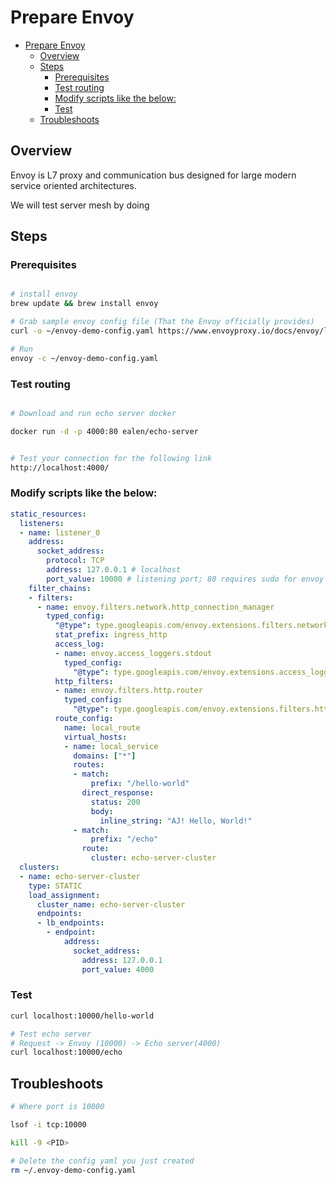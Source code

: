 # Prepare Envoy

<!-- TOC -->

- [Prepare Envoy](#prepare-envoy)
  - [Overview](#overview)
  - [Steps](#steps)
    - [Prerequisites](#prerequisites)
    - [Test routing](#test-routing)
    - [Modify scripts like the below:](#modify-scripts-like-the-below)
    - [Test](#test)
  - [Troubleshoots](#troubleshoots)

<!-- /TOC -->

## Overview

Envoy is L7 proxy and communication bus designed for large modern service oriented architectures.

We will test server mesh by doing 


## Steps

### Prerequisites

```sh

# install envoy
brew update && brew install envoy

# Grab sample envoy config file (That the Envoy officially provides)
curl -o ~/envoy-demo-config.yaml https://www.envoyproxy.io/docs/envoy/latest/_downloads/92dcb9714fb6bc288d042029b34c0de4/envoy-demo.yaml

# Run
envoy -c ~/envoy-demo-config.yaml

```

### Test routing
```sh

# Download and run echo server docker

docker run -d -p 4000:80 ealen/echo-server


# Test your connection for the following link
http://localhost:4000/

```

### Modify scripts like the below:
```yaml
static_resources:
  listeners:
  - name: listener_0
    address:
      socket_address:
        protocol: TCP
        address: 127.0.0.1 # localhost
        port_value: 10000 # listening port; 80 requires sudo for envoy
    filter_chains:
    - filters:
      - name: envoy.filters.network.http_connection_manager
        typed_config:
          "@type": type.googleapis.com/envoy.extensions.filters.network.http_connection_manager.v3.HttpConnectionManager
          stat_prefix: ingress_http
          access_log:
          - name: envoy.access_loggers.stdout
            typed_config:
              "@type": type.googleapis.com/envoy.extensions.access_loggers.stream.v3.StdoutAccessLog
          http_filters:
          - name: envoy.filters.http.router
            typed_config:
              "@type": type.googleapis.com/envoy.extensions.filters.http.router.v3.Router
          route_config:
            name: local_route
            virtual_hosts:
            - name: local_service
              domains: ["*"]
              routes:
              - match:
                  prefix: "/hello-world"
                direct_response:
                  status: 200
                  body:
                    inline_string: "AJ! Hello, World!"
              - match:
                  prefix: "/echo"
                route:
                  cluster: echo-server-cluster
  clusters:
  - name: echo-server-cluster
    type: STATIC
    load_assignment:
      cluster_name: echo-server-cluster
      endpoints:
      - lb_endpoints:
        - endpoint:
            address:
              socket_address:
                address: 127.0.0.1
                port_value: 4000

```

### Test
```sh
curl localhost:10000/hello-world

# Test echo server
# Request -> Envoy (10000) -> Echo server(4000)
curl localhost:10000/echo


```

## Troubleshoots

```sh
# Where port is 10000

lsof -i tcp:10000

kill -9 <PID>

# Delete the config yaml you just created
rm ~/.envoy-demo-config.yaml

```
